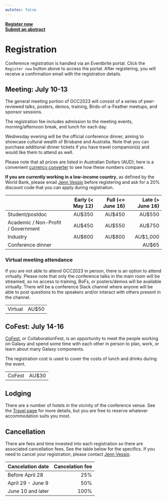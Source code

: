 ```yaml
---
autotoc: false
---
```


<slot name="/events/gcc2023/header" />

<div class="text-center my-5">
    <a target="_blank" href="https://gcc-2023.eventbrite.com.au/" type="button" class="btn btn-primary center">
        <strong>Register now</strong>
    </a>
    <br>
    <a target="_blank" href="https://forms.gle/ETCPW8Vnprbij7zn6" type="button" class="btn btn-primary center">
        <strong>Submit an abstract</strong>
    </a>
</div>

# Registration

Conference registration is handled via an Eventbrite portal. Click the
`Register now` button above to access the portal. After registering, you will
receive a confirmation email with the registration details.


## Meeting: July 10-13

The general meeting portion of GCC2023 will consist of a series of peer-reviewed
talks, posters, demos, training, Birds-of-a-Feather meetups, and sponsor sessions.

The registration fee includes admission to the meeting events, morning/afternoon
break, and lunch for each day.

Wednesday evening will be the official conference dinner, aiming to showcase
cultural wealth of Brisbane and Australia. Note that you can purchase additional
dinner tickets if you have travel companion(s) and would like them to attend as
well.

Please note that all prices are listed in Australian Dollars (AUD); here is a
convenient [currency
converter](https://www.oanda.com/currency-converter/en/?from=AUD&to=USD&amount=350)
to see how these numbers compare.

**If you are currently working in a low-income country**, as defined by the
World Bank, please email [Jenn Vessio](mailto:jvessio1@jhu.edu) before
registering and ask for a 20% discount code that you can apply during
registration.

| | Early (< May 12) | Full (<= June 16) | Late (> June 16) |
| --- | ---: | ---: | ---: |
| Student/postdoc     | AU$350 | AU$450 | AU$550 |
| Academic / Non-Profit / Government | AU$450 | AU$550 | AU$750 |
| Industry            | AU$600 | AU$800 | AU$1,000 |
| Conference dinner            | |  | AU$65 |


### Virtual meeting attendance

If you are not able to attend GCC2023 in person, there is an option to attend
virtually. Please note that only the conference talks in the main room will be
streamed, so no access to training, BoFs, or posters/demos will be available
virtually. There will be a conference Slack channel where anyone will be able to
post questions to the speakers and/or interact with others present in the
channel.

| | |
| --- | ---: |
| Virtual             | AU$50 |

## CoFest: July 14-16

[CoFest](/events/gcc2022/cofest/), or CollaborationFest, is an opportunity to
meet the people working on Galaxy and spend some time with each other in person
to plan, work, or learn about many Galaxy components.

The registration cost is used to cover the costs of lunch and drinks during the
event.

| | |
| --- | ---: |
| CoFest | AU$30 |

## Lodging

There are a number of hotels in the vicinity of the conference venue. See the
[Travel page](/events/gcc2022/travel/) for more details, but you are free to
reserve whatever accommodation suits you most.

## Cancellation

There are fees and time invested into each registration so there are
associated cancellation fees. See the table below for the specifics. If you need
to cancel your registration, please contact [Jenn Vessio](mailto:jvessio1@jhu.edu).

| Cancelation date         | Cancelation fee |
| ------------------------ | --------------: |
| Before April 28          | 25%             |
| April 29 - June 9        | 50%             |
| June 10 and later        | 100%            |

